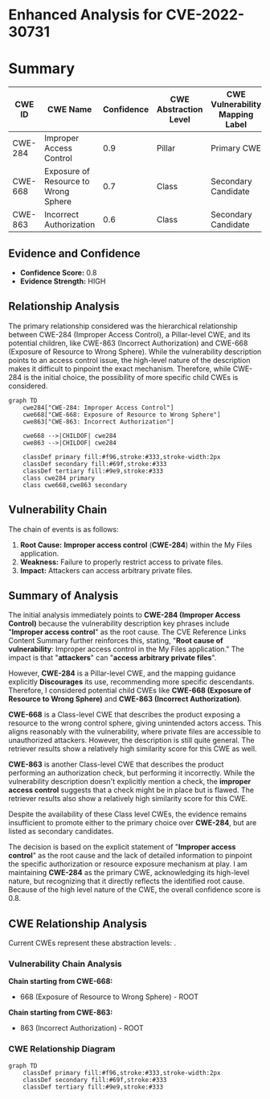 # Enhanced Analysis for CVE-2022-30731

# Summary
| CWE ID | CWE Name | Confidence | CWE Abstraction Level | CWE Vulnerability Mapping Label | CWE-Vulnerability Mapping Notes |
|---|---|---|---|---|---|
| CWE-284 | Improper Access Control | 0.9 | Pillar | Primary CWE | Discouraged |
| CWE-668 | Exposure of Resource to Wrong Sphere | 0.7 | Class | Secondary Candidate | Discouraged |
| CWE-863 | Incorrect Authorization | 0.6 | Class | Secondary Candidate | Allowed-with-Review |

## Evidence and Confidence

*   **Confidence Score:** 0.8
*   **Evidence Strength:** HIGH

## Relationship Analysis
The primary relationship considered was the hierarchical relationship between CWE-284 (Improper Access Control), a Pillar-level CWE, and its potential children, like CWE-863 (Incorrect Authorization) and CWE-668 (Exposure of Resource to Wrong Sphere). While the vulnerability description points to an access control issue, the high-level nature of the description makes it difficult to pinpoint the exact mechanism. Therefore, while CWE-284 is the initial choice, the possibility of more specific child CWEs is considered.

```mermaid
graph TD
    cwe284["CWE-284: Improper Access Control"]
    cwe668["CWE-668: Exposure of Resource to Wrong Sphere"]
    cwe863["CWE-863: Incorrect Authorization"]
    
    cwe668 -->|CHILDOF| cwe284
    cwe863 -->|CHILDOF| cwe284
    
    classDef primary fill:#f96,stroke:#333,stroke-width:2px
    classDef secondary fill:#69f,stroke:#333
    classDef tertiary fill:#9e9,stroke:#333
    class cwe284 primary
    class cwe668,cwe863 secondary
```

## Vulnerability Chain
The chain of events is as follows:

1.  **Root Cause:** **Improper access control** (**CWE-284**) within the My Files application.
2.  **Weakness:** Failure to properly restrict access to private files.
3.  **Impact:** Attackers can access arbitrary private files.

## Summary of Analysis
The initial analysis immediately points to **CWE-284 (Improper Access Control)** because the vulnerability description key phrases include "**Improper access control**" as the root cause. The CVE Reference Links Content Summary further reinforces this, stating, "**Root cause of vulnerability**: Improper access control in the My Files application." The impact is that "**attackers**" can "**access arbitrary private files**".

However, **CWE-284** is a Pillar-level CWE, and the mapping guidance explicitly **Discourages** its use, recommending more specific descendants. Therefore, I considered potential child CWEs like **CWE-668 (Exposure of Resource to Wrong Sphere)** and **CWE-863 (Incorrect Authorization)**.

**CWE-668** is a Class-level CWE that describes the product exposing a resource to the wrong control sphere, giving unintended actors access. This aligns reasonably with the vulnerability, where private files are accessible to unauthorized attackers. However, the description is still quite general. The retriever results show a relatively high similarity score for this CWE as well.

**CWE-863** is another Class-level CWE that describes the product performing an authorization check, but performing it incorrectly. While the vulnerability description doesn't explicitly mention a check, the **improper access control** suggests that a check might be in place but is flawed. The retriever results also show a relatively high similarity score for this CWE.

Despite the availability of these Class level CWEs, the evidence remains insufficient to promote either to the primary choice over **CWE-284**, but are listed as secondary candidates.

The decision is based on the explicit statement of "**Improper access control**" as the root cause and the lack of detailed information to pinpoint the specific authorization or resource exposure mechanism at play.
I am maintaining **CWE-284** as the primary CWE, acknowledging its high-level nature, but recognizing that it directly reflects the identified root cause. Because of the high level nature of the CWE, the overall confidence score is 0.8.


## CWE Relationship Analysis

Current CWEs represent these abstraction levels: .


### Vulnerability Chain Analysis

**Chain starting from CWE-668:**
- 668 (Exposure of Resource to Wrong Sphere) - ROOT


**Chain starting from CWE-863:**
- 863 (Incorrect Authorization) - ROOT



### CWE Relationship Diagram

```mermaid
graph TD
    classDef primary fill:#f96,stroke:#333,stroke-width:2px
    classDef secondary fill:#69f,stroke:#333
    classDef tertiary fill:#9e9,stroke:#333
```